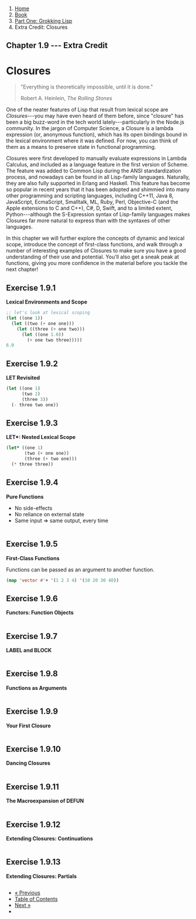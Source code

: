 <ol class="breadcrumb">
  <li><a href="/">Home</a></li>
  <li><a href="/book/">Book</a></li>
  <li><a href="/book/1-0-0-overview/">Part One: Grokking Lisp</a></li>
  <li class="active">Extra Credit: Closures</li>
</ol>

## Chapter 1.9 --- Extra Credit

# Closures

> "Everything is theoretically impossible, until it is done."
> <footer>Robert A. Heinlein, <em>The Rolling Stones</em></footer>

One of the neater features of Lisp that result from lexical scope are *Closures*---you may have even heard of them before, since "closure" has been a big buzz-word in the tech world lately---particularly in the Node.js community.  In the jargon of Computer Science, a Closure is a lambda expression (or, anonymous function), which has its open bindings bound in the lexical environment where it was defined.  For now, you can think of them as a means to preserve state in functional programming.

Closures were first developed to manually evaluate expressions in Lambda Calculus, and included as a language feature in the first version of Scheme. The feature was added to Common Lisp during the ANSI standardization process, and nowadays can be found in all Lisp-family languages.  Naturally, they are also fully supported in Erlang and Haskell.  This feature has become so popular in recent years that it has been adopted and shimmied into many other programming and scripting languages, including C++11, Java 8, JavaScript, EcmaScript, Smalltalk, ML, Ruby, Perl, Objective-C (and the Apple extensions to C and C++), C#, D, Swift, and to a limited extent, Python---although the S-Expression syntax of Lisp-family languages makes Closures far more natural to express than with the syntaxes of other languages.

In this chapter we will further explore the concepts of dynamic and lexical scope, introduce the concept of first-class functions, and walk through a number of interesting examples of Closures to make sure you have a good understanding of their use and potential.  You'll also get a sneak peak at functions, giving you more confidence in the material before you tackle the next chapter!

## Exercise 1.9.1

**Lexical Environments and Scope**

```lisp
;; let's look at lexical scoping
(let ((one 1))
  (let ((two (+ one one)))
    (let ((three (+ one two)))
      (let ((one 1.0))
        (+ one two three)))))
6.0
```

## Exercise 1.9.2

**LET Revisited**

```lisp
(let ((one 1)
      (two 2)
      (three 3))
  (- three two one))

```

## Exercise 1.9.3

**LET\*: Nested Lexical Scope**

```lisp
(let* ((one 1)
       (two (+ one one))
       (three (+ two one)))
  (* three three))
```

## Exercise 1.9.4

**Pure Functions**

* No side-effects
* No reliance on external state
* Same input => same output, every time

```lisp

```

## Exercise 1.9.5

**First-Class Functions**

Functions can be passed as an argument to another function.

```lisp
(map 'vector #'+ '(1 2 3 4) '(10 20 30 40))
```

## Exercise 1.9.6

**Functors: Function Objects**

```lisp

```

## Exercise 1.9.7

**LABEL and BLOCK**

```lisp

```

## Exercise 1.9.8

**Functions as Arguments**

```lisp

```

## Exercise 1.9.9

**Your First Closure**

```lisp

```

## Exercise 1.9.10

**Dancing Closures**

```lisp

```

## Exercise 1.9.11

**The Macroexpansion of DEFUN**

```lisp

```

## Exercise 1.9.12

**Extending Closures: Continuations**

```lisp

```

## Exercise 1.9.13

**Extending Closures: Partials**

```lisp

```

<ul class="pager">
  <li class="previous"><a href="/book/1-08-0-variables.md">&laquo; Previous</a></li>
  <li><a href="/book/">Table of Contents</a></li>
  <li class="next"><a href="/book/1-10-0-functions.md">Next &raquo;</a><li>
</ul>
